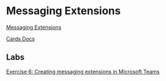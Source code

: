 # Messaging Extensions

[Messaging Extensions](https://docs.microsoft.com/en-us/microsoftteams/platform/messaging-extensions/what-are-messaging-extensions)

[Cards Docs](https://docs.microsoft.com/en-us/microsoftteams/platform/task-modules-and-cards/cards/cards-reference)

## Labs

[Exercise 6: Creating messaging extensions in Microsoft Teams](../../../Labs/Lab04/Lab04-Extending-Teams-lab-instructions/07-Exercise-6-Creating-messaging-extensions-in-Microsoft-Teams.md)
